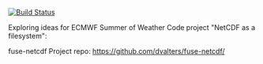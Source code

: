 [![Build Status](https://travis-ci.com/blazk/fuse-netcdf-playground.svg?branch=master)](https://travis-ci.com/blazk/fuse-netcdf-playground)

Exploring ideas for ECMWF Summer of Weather Code project "NetCDF as a filesystem":

fuse-netcdf Project repo: https://github.com/dvalters/fuse-netcdf/

